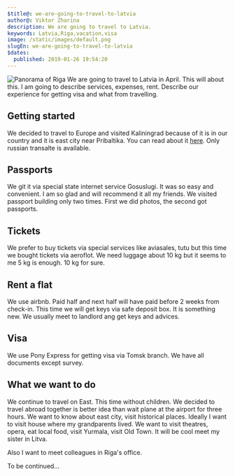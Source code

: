 ```yaml
---
$title@: we-are-going-to-travel-to-latvia
author@: Viktor Zharina
description: We are going to travel to Latvia.
keywords: Latvia,Riga,vacation,visa
image: /static/images/default.png
slugEn: we-are-going-to-travel-to-latvia
$dates:
  published: 2019-01-26 19:54:20
---
```

<div class="left">
  <img src="/static/images/riga/orig/riga_panorama.jpg" alt="Panorama of Riga" />
  We are going to travel to Latvia in April. This will about this. I am going to describe services, expenses, rent. Describe our experience for getting visa and what from travelling.
</div>

## Getting started

We decided to travel to Europe and visited Kaliningrad because of it is in our country and it is east city near Pribaltika. You can read about it [here](https://viktor.zharina.info/posts/otpusk-v-kaliningrade/). Only russian transalte is available.

## Passports

We git it via special state internet service Gosuslugi. It was so easy and convenient. I am so glad and will recommend it all my friends. We visited passport building only two times. First we did photos, the second got passports.

## Tickets

We prefer to buy tickets via special services like aviasales, tutu but this time we bought tickets via aeroflot. We need luggage about 10 kg but it seems to me 5 kg is enough. 10 kg for sure.

## Rent a flat

We use airbnb. Paid half and next half will have paid before 2 weeks from check-in. This time we will get keys via safe deposit box. It is something new. We usually meet to landlord ang get keys and advices.

## Visa

We use Pony Express for getting visa via Tomsk branch. We have all documents except survey.

## What we want to do

We continue to travel on East. This time without children. We decided to travel abroad together is better idea than wait plane at the airport for three hours. We want to know about east city, visit historical places. Ideally I want to visit house where my grandparents lived.
We want to visit theatres, opera, eat local food, visit Yurmala, visit Old Town. It will be cool meet my sister in Litva.

Also I want to meet colleagues in Riga's office. 

To be continued...